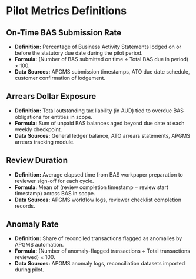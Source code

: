 # Pilot Metrics Definitions

## On-Time BAS Submission Rate
- **Definition:** Percentage of Business Activity Statements lodged on or before the statutory due date during the pilot period.
- **Formula:** (Number of BAS submitted on time ÷ Total BAS due in period) × 100.
- **Data Sources:** APGMS submission timestamps, ATO due date schedule, customer confirmation of lodgement.

## Arrears Dollar Exposure
- **Definition:** Total outstanding tax liability (in AUD) tied to overdue BAS obligations for entities in scope.
- **Formula:** Sum of unpaid BAS balances aged beyond due date at each weekly checkpoint.
- **Data Sources:** General ledger balance, ATO arrears statements, APGMS arrears tracking module.

## Review Duration
- **Definition:** Average elapsed time from BAS workpaper preparation to reviewer sign-off for each cycle.
- **Formula:** Mean of (review completion timestamp − review start timestamp) across BAS in scope.
- **Data Sources:** APGMS workflow logs, reviewer checklist completion records.

## Anomaly Rate
- **Definition:** Share of reconciled transactions flagged as anomalies by APGMS automation.
- **Formula:** (Number of anomaly-flagged transactions ÷ Total transactions reviewed) × 100.
- **Data Sources:** APGMS anomaly logs, reconciliation datasets imported during pilot.
